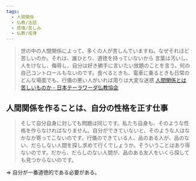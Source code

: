 ```yaml
---
tags:
  - 人間関係
  - 仏教/法話
  - 感情/苦しみ
  - 仏教/戒律
---
```

>世の中の人間関係によって、多くの人が苦しんでいますね。なぜそれほど苦しいのか。それは、誰ひとり、道徳を持っていないから
>言葉は汚いし、人をけなし、侮辱し、自分は好き勝手に言いたい放題のことを言う。何の自己コントロールもないのです。食べるときも、電車に乗るときも日常のどんな場面でも、行儀の悪い人がいれば周りは大変な迷惑
>[人間関係とは苦しいものか - 日本テーラワーダ仏教協会](https://j-theravada.com/dhamma/kougi/kougi-096/)

## 人間関係を作ることは、自分の性格を正す仕事

>そして自分自身に対しても問題は同じです。私たち自身も、そのような性格を作らなければなりません。自分ができていないと、そのような人はなかなか寄ってこないのです。行儀のできている人、品のある人が、品のない、だらしない人間を探し求めて行くでしょうか。そういうことはあり得ないのです。だから、だらしのない人間が、品のある友人をいくら探しても見つからないのです。

=> 自分が一番道徳的である必要がある。


